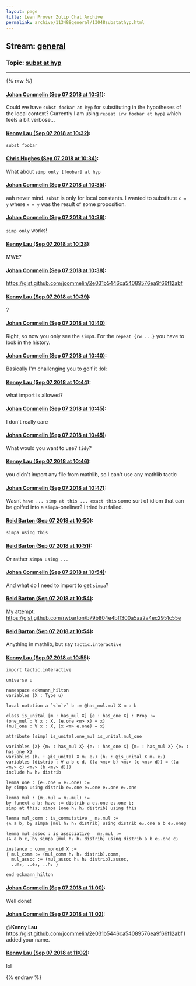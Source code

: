 ```yaml
---
layout: page
title: Lean Prover Zulip Chat Archive 
permalink: archive/113488general/13048substathyp.html
---
```


## Stream: [general](index.html)
### Topic: [subst at hyp](13048substathyp.html)

---


{% raw %}
#### [ Johan Commelin (Sep 07 2018 at 10:31)](https://leanprover.zulipchat.com/#narrow/stream/113488-general/topic/subst%20at%20hyp/near/133497289):
Could we have `subst foobar at hyp` for substituting in the hypotheses of the local context? Currently I am using `repeat {rw foobar at hyp}` which feels a bit verbose...

#### [ Kenny Lau (Sep 07 2018 at 10:32)](https://leanprover.zulipchat.com/#narrow/stream/113488-general/topic/subst%20at%20hyp/near/133497352):
`subst foobar`

#### [ Chris Hughes (Sep 07 2018 at 10:34)](https://leanprover.zulipchat.com/#narrow/stream/113488-general/topic/subst%20at%20hyp/near/133497411):
What about `simp only [foobar] at hyp`

#### [ Johan Commelin (Sep 07 2018 at 10:35)](https://leanprover.zulipchat.com/#narrow/stream/113488-general/topic/subst%20at%20hyp/near/133497450):
aah never mind. `subst` is only for local constants. I wanted to substitute `x = y` where `x = y` was the result of some proposition.

#### [ Johan Commelin (Sep 07 2018 at 10:36)](https://leanprover.zulipchat.com/#narrow/stream/113488-general/topic/subst%20at%20hyp/near/133497493):
`simp only` works!

#### [ Kenny Lau (Sep 07 2018 at 10:38)](https://leanprover.zulipchat.com/#narrow/stream/113488-general/topic/subst%20at%20hyp/near/133497565):
MWE?

#### [ Johan Commelin (Sep 07 2018 at 10:38)](https://leanprover.zulipchat.com/#narrow/stream/113488-general/topic/subst%20at%20hyp/near/133497570):
https://gist.github.com/jcommelin/2e031b5446ca54089576ea9f66f12abf

#### [ Kenny Lau (Sep 07 2018 at 10:39)](https://leanprover.zulipchat.com/#narrow/stream/113488-general/topic/subst%20at%20hyp/near/133497619):
?

#### [ Johan Commelin (Sep 07 2018 at 10:40)](https://leanprover.zulipchat.com/#narrow/stream/113488-general/topic/subst%20at%20hyp/near/133497678):
Right, so now you only see the `simp`s. For the `repeat {rw ...}` you have to look in the history.

#### [ Johan Commelin (Sep 07 2018 at 10:40)](https://leanprover.zulipchat.com/#narrow/stream/113488-general/topic/subst%20at%20hyp/near/133497681):
Basically I'm challenging you to golf it :lol:

#### [ Kenny Lau (Sep 07 2018 at 10:44)](https://leanprover.zulipchat.com/#narrow/stream/113488-general/topic/subst%20at%20hyp/near/133497852):
what import is allowed?

#### [ Johan Commelin (Sep 07 2018 at 10:45)](https://leanprover.zulipchat.com/#narrow/stream/113488-general/topic/subst%20at%20hyp/near/133497883):
I don't really care

#### [ Johan Commelin (Sep 07 2018 at 10:45)](https://leanprover.zulipchat.com/#narrow/stream/113488-general/topic/subst%20at%20hyp/near/133497892):
What would you want to use? `tidy`?

#### [ Kenny Lau (Sep 07 2018 at 10:46)](https://leanprover.zulipchat.com/#narrow/stream/113488-general/topic/subst%20at%20hyp/near/133497943):
you didn't import any file from mathlib, so I can't use any mathlib tactic

#### [ Johan Commelin (Sep 07 2018 at 10:47)](https://leanprover.zulipchat.com/#narrow/stream/113488-general/topic/subst%20at%20hyp/near/133497962):
Wasnt `have ... simp at this ... exact this` some sort of idiom that can be golfed into a `simpa`-oneliner? I tried but failed.

#### [ Reid Barton (Sep 07 2018 at 10:50)](https://leanprover.zulipchat.com/#narrow/stream/113488-general/topic/subst%20at%20hyp/near/133498111):
`simpa using this`

#### [ Reid Barton (Sep 07 2018 at 10:51)](https://leanprover.zulipchat.com/#narrow/stream/113488-general/topic/subst%20at%20hyp/near/133498115):
Or rather `simpa using ...`

#### [ Johan Commelin (Sep 07 2018 at 10:54)](https://leanprover.zulipchat.com/#narrow/stream/113488-general/topic/subst%20at%20hyp/near/133498231):
And what do I need to import to get `simpa`?

#### [ Reid Barton (Sep 07 2018 at 10:54)](https://leanprover.zulipchat.com/#narrow/stream/113488-general/topic/subst%20at%20hyp/near/133498273):
My attempt: https://gist.github.com/rwbarton/b79b804e4bff300a5aa2a4ec2951c55e

#### [ Reid Barton (Sep 07 2018 at 10:54)](https://leanprover.zulipchat.com/#narrow/stream/113488-general/topic/subst%20at%20hyp/near/133498276):
Anything in mathlib, but say `tactic.interactive`

#### [ Kenny Lau (Sep 07 2018 at 10:55)](https://leanprover.zulipchat.com/#narrow/stream/113488-general/topic/subst%20at%20hyp/near/133498303):
```lean
import tactic.interactive

universe u

namespace eckmann_hilton
variables (X : Type u)

local notation a `<`m`>` b := @has_mul.mul X m a b

class is_unital [m : has_mul X] [e : has_one X] : Prop :=
(one_mul : ∀ x : X, (e.one <m> x) = x)
(mul_one : ∀ x : X, (x <m> e.one) = x)

attribute [simp] is_unital.one_mul is_unital.mul_one

variables {X} {m₁ : has_mul X} {e₁ : has_one X} {m₂ : has_mul X} {e₂ : has_one X}
variables (h₁ : @is_unital X m₁ e₁) (h₂ : @is_unital X m₂ e₂)
variables (distrib : ∀ a b c d, ((a <m₂> b) <m₁> (c <m₂> d)) = ((a <m₁> c) <m₂> (b <m₁> d)))
include h₁ h₂ distrib

lemma one : (e₁.one = e₂.one) :=
by simpa using distrib e₂.one e₁.one e₁.one e₂.one

lemma mul : (m₁.mul = m₂.mul) :=
by funext a b; have := distrib a e₁.one e₁.one b;
simp at this; simpa [one h₁ h₂ distrib] using this

lemma mul_comm : is_commutative _ m₂.mul :=
⟨λ a b, by simpa [mul h₁ h₂ distrib] using distrib e₂.one a b e₂.one⟩

lemma mul_assoc : is_associative _ m₂.mul :=
⟨λ a b c, by simpa [mul h₁ h₂ distrib] using distrib a b e₂.one c⟩

instance : comm_monoid X :=
{ mul_comm := (mul_comm h₁ h₂ distrib).comm,
  mul_assoc := (mul_assoc h₁ h₂ distrib).assoc,
  ..m₂, ..e₂, ..h₂ }

end eckmann_hilton
```

#### [ Johan Commelin (Sep 07 2018 at 11:00)](https://leanprover.zulipchat.com/#narrow/stream/113488-general/topic/subst%20at%20hyp/near/133498562):
Well done!

#### [ Johan Commelin (Sep 07 2018 at 11:02)](https://leanprover.zulipchat.com/#narrow/stream/113488-general/topic/subst%20at%20hyp/near/133498636):
@**Kenny Lau** https://gist.github.com/jcommelin/2e031b5446ca54089576ea9f66f12abf
I added your name.

#### [ Kenny Lau (Sep 07 2018 at 11:02)](https://leanprover.zulipchat.com/#narrow/stream/113488-general/topic/subst%20at%20hyp/near/133498642):
lol


{% endraw %}
